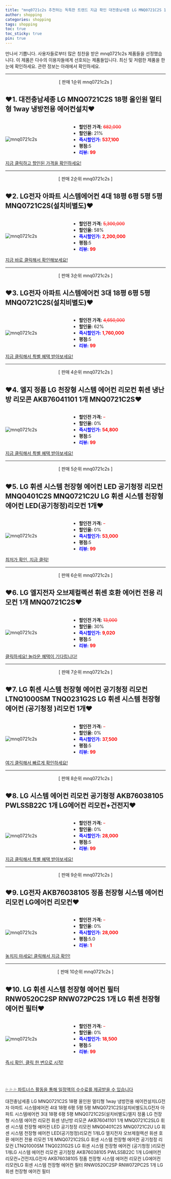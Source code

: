 ```yaml
---
title: "mnq0721c2s 추천하는 독특한 트렌드 지금 확인 대전충남세종 LG MNQ0721C2S 18평 올인원"
author: shopping
categories: shopping
tags: shopping
toc: true
toc_sticky: true
pin: true
---
```

만나서 기쁩니다. 사용자들로부터 많은 칭찬을 받은 mnq0721c2s 제품들을 선정했습니다. 이 제품은 다수의 이용자들에게 선호되는 제품들입니다. 최신 및 저렴한 제품을 한눈에 확인하세요. 관련 정보는 아래에서 확인하세요.

---
<p class="toplist" style="margin: 0 auto; display: block; width: fit-content;">[ 판매 1순위 mnq0721c2s ]</p>

<h2><strong>❤️1. 대전충남세종 LG MNQ0721C2S 18평 올인원 멀티형 1way 냉방전용 에어컨설치❤️</strong></h2>

<div style="display: flex; align-items: center;">
    <div style="flex: 0.4;">
        <img src="https://thumbnail7.coupangcdn.com/thumbnails/remote/230x230ex/image/vendor_inventory/171d/5d1079b9ce89627e2f44c9033c2091964bdae990a3d37a5cbb6595186de5.jpg" alt="mnq0721c2s" style="max-width: 100%;">
    </div>
    <div style="flex: 0.6; margin-left: 10px;">
        <ul>
            <li><strong>할인전 가격:</strong> <del style="color: red;">682,000</del></li>
            <li><strong>할인율:</strong> 21%</li>
            <li><span style='color:blue'><strong>즉시할인가:</strong></span> <span style='color:red'><strong>537,100</strong></span></li>
            <li><strong>평점:</strong>5</li>
            <li><span style='color:blue'><strong>리뷰:</strong></span> <span style='color:red'><strong>99</strong></span></li>
        </ul>
    </div>
</div>
<div class="center">
    <a href="https://William4Davisa.github.io?lptag=AF9450613&subid=githubio&pageKey=7728424964&traceid=V0-153&itemId=20760647503&vendorItemId=87830795085" class="myButton">
        지금 클릭하고 할인된 가격을 확인하세요!
    </a>
</div>


---
<p class="toplist" style="margin: 0 auto; display: block; width: fit-content;">[ 판매 2순위 mnq0721c2s ]</p>

<h2><strong>❤️2. LG전자 아파트 시스템에어컨 4대 18평 6평 5평 5평 MNQ0721C2S(설치비별도)❤️</strong></h2>

<div style="display: flex; align-items: center;">
    <div style="flex: 0.4;">
        <img src="https://thumbnail6.coupangcdn.com/thumbnails/remote/230x230ex/image/vendor_inventory/6ec9/34e027898d1eef5f6a1baca8da04957d2a089bae69c86db5e5fcfc17e90f.jpg" alt="mnq0721c2s" style="max-width: 100%;">
    </div>
    <div style="flex: 0.6; margin-left: 10px;">
        <ul>
            <li><strong>할인전 가격:</strong> <del style="color: red;">5,300,000</del></li>
            <li><strong>할인율:</strong> 58%</li>
            <li><span style='color:blue'><strong>즉시할인가:</strong></span> <span style='color:red'><strong>2,200,000</strong></span></li>
            <li><strong>평점:</strong>5</li>
            <li><span style='color:blue'><strong>리뷰:</strong></span> <span style='color:red'><strong>99</strong></span></li>
        </ul>
    </div>
</div>
<div class="center">
    <a href="https://William4Davisa.github.io?lptag=AF9450613&subid=githubio&pageKey=7055448632&traceid=V0-153&itemId=17478893965&vendorItemId=84646438049" class="myButton">
        지금 바로 클릭해서 확인해보세요!
    </a>
</div>


---
<p class="toplist" style="margin: 0 auto; display: block; width: fit-content;">[ 판매 3순위 mnq0721c2s ]</p>

<h2><strong>❤️3. LG전자 아파트 시스템에어컨 3대 18평 6평 5평 MNQ0721C2S(설치비별도)❤️</strong></h2>

<div style="display: flex; align-items: center;">
    <div style="flex: 0.4;">
        <img src="https://thumbnail7.coupangcdn.com/thumbnails/remote/230x230ex/image/vendor_inventory/67c0/beeee54d832891ef4db255636f10ceb1a8bf10e1a7845775d73b89c2f249.jpg" alt="mnq0721c2s" style="max-width: 100%;">
    </div>
    <div style="flex: 0.6; margin-left: 10px;">
        <ul>
            <li><strong>할인전 가격:</strong> <del style="color: red;">4,650,000</del></li>
            <li><strong>할인율:</strong> 62%</li>
            <li><span style='color:blue'><strong>즉시할인가:</strong></span> <span style='color:red'><strong>1,760,000</strong></span></li>
            <li><strong>평점:</strong>5</li>
            <li><span style='color:blue'><strong>리뷰:</strong></span> <span style='color:red'><strong>99</strong></span></li>
        </ul>
    </div>
</div>
<div class="center">
    <a href="https://William4Davisa.github.io?lptag=AF9450613&subid=githubio&pageKey=7055455915&traceid=V0-153&itemId=17478922032&vendorItemId=84646465140" class="myButton">
        지금 클릭해서 특별 혜택 받아보세요!
    </a>
</div>


---
<p class="toplist" style="margin: 0 auto; display: block; width: fit-content;">[ 판매 4순위 mnq0721c2s ]</p>

<h2><strong>❤️4. 엘지 정품 LG 천장형 시스템 에어컨 리모컨 휘센 냉난방 리모콘 AKB76041101 1개 MNQ0721C2S❤️</strong></h2>

<div style="display: flex; align-items: center;">
    <div style="flex: 0.4;">
        <img src="https://thumbnail6.coupangcdn.com/thumbnails/remote/230x230ex/image/vendor_inventory/0aea/4684824fc8af7d1229b736c616bd36ff915d95c470bd0b761b8cedc1d5a9.png" alt="mnq0721c2s" style="max-width: 100%;">
    </div>
    <div style="flex: 0.6; margin-left: 10px;">
        <ul>
            <li><strong>할인전 가격:</strong> <del style="color: red;">-</del></li>
            <li><strong>할인율:</strong> 0%</li>
            <li><span style='color:blue'><strong>즉시할인가:</strong></span> <span style='color:red'><strong>54,800</strong></span></li>
            <li><strong>평점:</strong>5</li>
            <li><span style='color:blue'><strong>리뷰:</strong></span> <span style='color:red'><strong>99</strong></span></li>
        </ul>
    </div>
</div>
<div class="center">
    <a href="https://William4Davisa.github.io?lptag=AF9450613&subid=githubio&pageKey=8070568777&traceid=V0-153&itemId=22714963542&vendorItemId=89750415800" class="myButton">
        지금 클릭해서 특별 혜택 받아보세요!
    </a>
</div>


---
<p class="toplist" style="margin: 0 auto; display: block; width: fit-content;">[ 판매 5순위 mnq0721c2s ]</p>

<h2><strong>❤️5. LG 휘센 시스템 천장형 에어컨 LED 공기청정 리모컨 MNQ0401C2S MNQ0721C2U LG 휘센 시스템 천장형 에어컨 LED(공기청정)리모컨 1개❤️</strong></h2>

<div style="display: flex; align-items: center;">
    <div style="flex: 0.4;">
        <img src="https://thumbnail8.coupangcdn.com/thumbnails/remote/230x230ex/image/vendor_inventory/3f54/7fb1cf0e31176b69693fd1de5dc5401d75612d295564374ce4ff1702d012.jpg" alt="mnq0721c2s" style="max-width: 100%;">
    </div>
    <div style="flex: 0.6; margin-left: 10px;">
        <ul>
            <li><strong>할인전 가격:</strong> <del style="color: red;">-</del></li>
            <li><strong>할인율:</strong> 0%</li>
            <li><span style='color:blue'><strong>즉시할인가:</strong></span> <span style='color:red'><strong>53,000</strong></span></li>
            <li><strong>평점:</strong>5</li>
            <li><span style='color:blue'><strong>리뷰:</strong></span> <span style='color:red'><strong>99</strong></span></li>
        </ul>
    </div>
</div>
<div class="center">
    <a href="https://William4Davisa.github.io?lptag=AF9450613&subid=githubio&pageKey=8103439480&traceid=V0-153&itemId=22930344754&vendorItemId=89980234125" class="myButton">
        최저가 확인, 지금 클릭!
    </a>
</div>


---
<p class="toplist" style="margin: 0 auto; display: block; width: fit-content;">[ 판매 6순위 mnq0721c2s ]</p>

<h2><strong>❤️6. LG 엘지전자 오브제컬렉션 휘센 호환 에어컨 전용 리모컨 1개 MNQ0721C2S❤️</strong></h2>

<div style="display: flex; align-items: center;">
    <div style="flex: 0.4;">
        <img src="https://thumbnail9.coupangcdn.com/thumbnails/remote/230x230ex/image/vendor_inventory/0854/deb44f355159ceeb2feda6a81d1a349cf8b92d544574903c499857e45b31.jpg" alt="mnq0721c2s" style="max-width: 100%;">
    </div>
    <div style="flex: 0.6; margin-left: 10px;">
        <ul>
            <li><strong>할인전 가격:</strong> <del style="color: red;">13,000</del></li>
            <li><strong>할인율:</strong> 30%</li>
            <li><span style='color:blue'><strong>즉시할인가:</strong></span> <span style='color:red'><strong>9,020</strong></span></li>
            <li><strong>평점:</strong>5</li>
            <li><span style='color:blue'><strong>리뷰:</strong></span> <span style='color:red'><strong>99</strong></span></li>
        </ul>
    </div>
</div>
<div class="center">
    <a href="https://William4Davisa.github.io?lptag=AF9450613&subid=githubio&pageKey=8015593134&traceid=V0-153&itemId=22380068580&vendorItemId=89425049226" class="myButton">
        클릭하세요! 놀라운 혜택이 기다립니다!
    </a>
</div>


---
<p class="toplist" style="margin: 0 auto; display: block; width: fit-content;">[ 판매 7순위 mnq0721c2s ]</p>

<h2><strong>❤️7. LG 휘센 시스템 천장형 에어컨 공기청정 리모컨 LTNQ1000SM TNQ0231G2S LG 휘센 시스템 천장형 에어컨 (공기청정 )리모컨 1개❤️</strong></h2>

<div style="display: flex; align-items: center;">
    <div style="flex: 0.4;">
        <img src="https://thumbnail8.coupangcdn.com/thumbnails/remote/230x230ex/image/vendor_inventory/f02e/44de01aee35e3076b97dfe02eb0a981c8b444fcfd1919427d444e9685298.jpg" alt="mnq0721c2s" style="max-width: 100%;">
    </div>
    <div style="flex: 0.6; margin-left: 10px;">
        <ul>
            <li><strong>할인전 가격:</strong> <del style="color: red;">-</del></li>
            <li><strong>할인율:</strong> 0%</li>
            <li><span style='color:blue'><strong>즉시할인가:</strong></span> <span style='color:red'><strong>37,500</strong></span></li>
            <li><strong>평점:</strong>5</li>
            <li><span style='color:blue'><strong>리뷰:</strong></span> <span style='color:red'><strong>99</strong></span></li>
        </ul>
    </div>
</div>
<div class="center">
    <a href="https://William4Davisa.github.io?lptag=AF9450613&subid=githubio&pageKey=8103411366&traceid=V0-153&itemId=22930226398&vendorItemId=89980118394" class="myButton">
        여기 클릭해서 빠르게 확인하세요!
    </a>
</div>


---
<p class="toplist" style="margin: 0 auto; display: block; width: fit-content;">[ 판매 8순위 mnq0721c2s ]</p>

<h2><strong>❤️8. LG 시스템 에어컨 리모컨 공기청정 AKB76038105 PWLSSB22C 1개 LG에어컨 리모컨+건전지❤️</strong></h2>

<div style="display: flex; align-items: center;">
    <div style="flex: 0.4;">
        <img src="https://thumbnail9.coupangcdn.com/thumbnails/remote/230x230ex/image/vendor_inventory/d346/52f82af5bc7ebbd5650c0c13e9a3e20958fd3adcbdc486b4bc95141a860b.jpg" alt="mnq0721c2s" style="max-width: 100%;">
    </div>
    <div style="flex: 0.6; margin-left: 10px;">
        <ul>
            <li><strong>할인전 가격:</strong> <del style="color: red;">-</del></li>
            <li><strong>할인율:</strong> 0%</li>
            <li><span style='color:blue'><strong>즉시할인가:</strong></span> <span style='color:red'><strong>28,000</strong></span></li>
            <li><strong>평점:</strong>5</li>
            <li><span style='color:blue'><strong>리뷰:</strong></span> <span style='color:red'><strong>99</strong></span></li>
        </ul>
    </div>
</div>
<div class="center">
    <a href="https://William4Davisa.github.io?lptag=AF9450613&subid=githubio&pageKey=8215789626&traceid=V0-153&itemId=23597735215&vendorItemId=90623555699" class="myButton">
        지금 클릭해서 특별 혜택 받아보세요!
    </a>
</div>


---
<p class="toplist" style="margin: 0 auto; display: block; width: fit-content;">[ 판매 9순위 mnq0721c2s ]</p>

<h2><strong>❤️9. LG전자 AKB76038105 정품 천장형 시스템 에어컨 리모컨 LG에어컨 리모컨❤️</strong></h2>

<div style="display: flex; align-items: center;">
    <div style="flex: 0.4;">
        <img src="https://thumbnail10.coupangcdn.com/thumbnails/remote/230x230ex/image/vendor_inventory/2e44/6dee4c5bf5ebc1d64701fdf809726dcd825a7d721022da19ab3ef6fb8d20.jpg" alt="mnq0721c2s" style="max-width: 100%;">
    </div>
    <div style="flex: 0.6; margin-left: 10px;">
        <ul>
            <li><strong>할인전 가격:</strong> <del style="color: red;">-</del></li>
            <li><strong>할인율:</strong> 0%</li>
            <li><span style='color:blue'><strong>즉시할인가:</strong></span> <span style='color:red'><strong>28,000</strong></span></li>
            <li><strong>평점:</strong>5.0</li>
            <li><span style='color:blue'><strong>리뷰:</strong></span> <span style='color:red'><strong>1</strong></span></li>
        </ul>
    </div>
</div>
<div class="center">
    <a href="https://William4Davisa.github.io?lptag=AF9450613&subid=githubio&pageKey=7373776675&traceid=V0-153&itemId=19027535791&vendorItemId=86151713419" class="myButton">
        놓치지 마세요! 클릭해서 지금 확인!
    </a>
</div>


---
<p class="toplist" style="margin: 0 auto; display: block; width: fit-content;">[ 판매 10순위 mnq0721c2s ]</p>

<h2><strong>❤️10. LG 휘센 시스템 천장형 에어컨 필터 RNW0520C2SP RNW072PC2S 1개 LG 휘센 천장형 에어컨 필터❤️</strong></h2>

<div style="display: flex; align-items: center;">
    <div style="flex: 0.4;">
        <img src="https://thumbnail6.coupangcdn.com/thumbnails/remote/230x230ex/image/vendor_inventory/131c/f9fdf1cff16846961e019722c1b42ef17ffcdd91cdf07fbc9d59f9217dcb.jpg" alt="mnq0721c2s" style="max-width: 100%;">
    </div>
    <div style="flex: 0.6; margin-left: 10px;">
        <ul>
            <li><strong>할인전 가격:</strong> <del style="color: red;">-</del></li>
            <li><strong>할인율:</strong> 0%</li>
            <li><span style='color:blue'><strong>즉시할인가:</strong></span> <span style='color:red'><strong>18,500</strong></span></li>
            <li><strong>평점:</strong>5</li>
            <li><span style='color:blue'><strong>리뷰:</strong></span> <span style='color:red'><strong>99</strong></span></li>
        </ul>
    </div>
</div>
<div class="center">
    <a href="https://William4Davisa.github.io?lptag=AF9450613&subid=githubio&pageKey=7996402389&traceid=V0-153&itemId=22246195136&vendorItemId=89292001544" class="myButton">
        즉시 확인, 클릭 한 번으로 시작!
    </a>
</div>

<br><br><br>[💦 💦 💦 파트너스 활동을 통해 일정액의 수수료를 제공받을 수 있습니다](https://link.coupang.com/a/bcpT2c)<br><br>대전충남세종 LG MNQ0721C2S 18평 올인원 멀티형 1way 냉방전용 에어컨설치LG전자 아파트 시스템에어컨 4대 18평 6평 5평 5평 MNQ0721C2S(설치비별도)LG전자 아파트 시스템에어컨 3대 18평 6평 5평 MNQ0721C2S(설치비별도)엘지 정품 LG 천장형 시스템 에어컨 리모컨 휘센 냉난방 리모콘 AKB76041101 1개 MNQ0721C2SLG 휘센 시스템 천장형 에어컨 LED 공기청정 리모컨 MNQ0401C2S MNQ0721C2U LG 휘센 시스템 천장형 에어컨 LED(공기청정)리모컨 1개LG 엘지전자 오브제컬렉션 휘센 호환 에어컨 전용 리모컨 1개 MNQ0721C2SLG 휘센 시스템 천장형 에어컨 공기청정 리모컨 LTNQ1000SM TNQ0231G2S LG 휘센 시스템 천장형 에어컨 (공기청정 )리모컨 1개LG 시스템 에어컨 리모컨 공기청정 AKB76038105 PWLSSB22C 1개 LG에어컨 리모컨+건전지LG전자 AKB76038105 정품 천장형 시스템 에어컨 리모컨 LG에어컨 리모컨LG 휘센 시스템 천장형 에어컨 필터 RNW0520C2SP RNW072PC2S 1개 LG 휘센 천장형 에어컨 필터